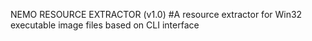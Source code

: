 NEMO RESOURCE EXTRACTOR (v1.0)
#A resource extractor for Win32 executable image files based on CLI interface
